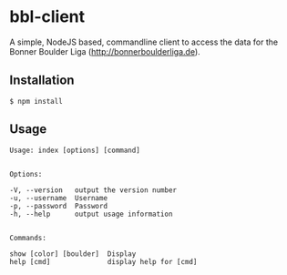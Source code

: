 # bbl-client

A simple, NodeJS based, commandline client to access the data for the Bonner Boulder Liga (http://bonnerboulderliga.de).

## Installation

    $ npm install

## Usage

    Usage: index [options] [command]


    Options:

    -V, --version   output the version number
    -u, --username  Username
    -p, --password  Password
    -h, --help      output usage information


    Commands:

    show [color] [boulder]  Display
    help [cmd]              display help for [cmd]
